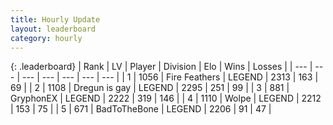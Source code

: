 ```yaml
---
title: Hourly Update
layout: leaderboard
category: hourly
---
```


{: .leaderboard}
| Rank | LV | Player | Division | Elo | Wins | Losses |
| --- | --- | --- | --- | --- | --- | --- |
| <span data-change="0">1</span> | 1056 | <span title="ID: 357425">Fire Feathers</span> | LEGEND | <span data-change="0">2313</span> | <span data-change="0">163</span> | <span data-change="0">69</span> |
| <span data-change="0">2</span> | 1108 | <span title="ID: 203132">Dregun is gay</span> | LEGEND | <span data-change="0">2295</span> | <span data-change="0">251</span> | <span data-change="0">99</span> |
| <span data-change="0">3</span> | 881 | <span title="ID: 315148">GryphonEX</span> | LEGEND | <span data-change="0">2222</span> | <span data-change="0">319</span> | <span data-change="0">146</span> |
| <span data-change="0">4</span> | 1110 | <span title="ID: 204953">Wolpe</span> | LEGEND | <span data-change="0">2212</span> | <span data-change="0">153</span> | <span data-change="0">75</span> |
| <span data-change="0">5</span> | 671 | <span title="ID: 391169">BadToTheBone</span> | LEGEND | <span data-change="0">2206</span> | <span data-change="0">91</span> | <span data-change="0">47</span> |